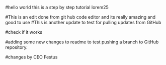 #hello world
this is a step by step tutorial
lorem25

#This is an edit done from git hub 
code editor and its really amazing and good to use
#This is another update to test 
for pulling updates from GitHub

#check if it works

#adding some new changes to readme to test pushing a 
branch to GitHub repository. 

#changes by CEO Festus

